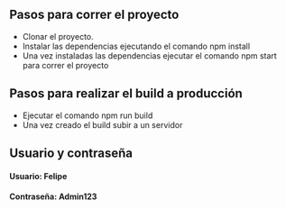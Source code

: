 ## Pasos para correr el proyecto

- Clonar el proyecto.
- Instalar las dependencias ejecutando el comando npm install
- Una vez instaladas las dependencias ejecutar el comando npm start para correr el proyecto

## Pasos para realizar el build a producción

- Ejecutar el comando npm run build
- Una vez creado el build subir a un servidor

## Usuario y contraseña

#### Usuario: Felipe

#### Contraseña: Admin123

